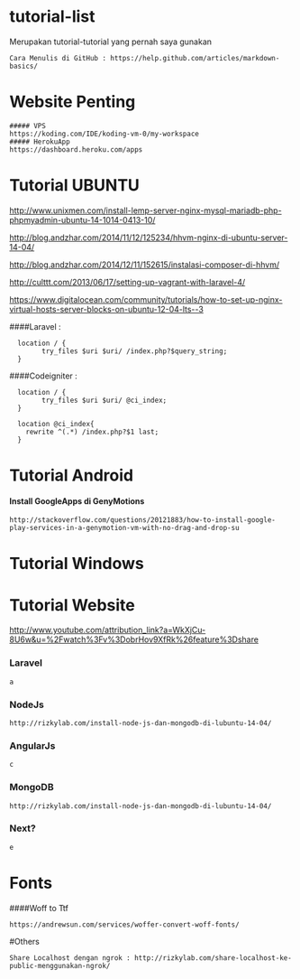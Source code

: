 # tutorial-list
Merupakan tutorial-tutorial yang pernah saya gunakan

```
Cara Menulis di GitHub : https://help.github.com/articles/markdown-basics/
```

# Website Penting
```
##### VPS
https://koding.com/IDE/koding-vm-0/my-workspace
##### HerokuApp
https://dashboard.heroku.com/apps
```

# Tutorial UBUNTU

http://www.unixmen.com/install-lemp-server-nginx-mysql-mariadb-php-phpmyadmin-ubuntu-14-1014-0413-10/

http://blog.andzhar.com/2014/11/12/125234/hhvm-nginx-di-ubuntu-server-14-04/

http://blog.andzhar.com/2014/12/11/152615/instalasi-composer-di-hhvm/

http://culttt.com/2013/06/17/setting-up-vagrant-with-laravel-4/

https://www.digitalocean.com/community/tutorials/how-to-set-up-nginx-virtual-hosts-server-blocks-on-ubuntu-12-04-lts--3

####Laravel :
```
  location / {
        try_files $uri $uri/ /index.php?$query_string;
  }
```

####Codeigniter :
```
  location / {
        try_files $uri $uri/ @ci_index;
  }
  
  location @ci_index{
	rewrite ^(.*) /index.php?$1 last;
  }
```

# Tutorial Android
#### Install GoogleApps di GenyMotions
```
http://stackoverflow.com/questions/20121883/how-to-install-google-play-services-in-a-genymotion-vm-with-no-drag-and-drop-su
```

# Tutorial Windows

# Tutorial Website
http://www.youtube.com/attribution_link?a=WkXjCu-8U6w&u=%2Fwatch%3Fv%3DobrHov9XfRk%26feature%3Dshare
### Laravel
```
a
```
### NodeJs
```
http://rizkylab.com/install-node-js-dan-mongodb-di-lubuntu-14-04/
```
### AngularJs
```
c
```
### MongoDB
```
http://rizkylab.com/install-node-js-dan-mongodb-di-lubuntu-14-04/
```
### Next? 
```
e
```
# Fonts
####Woff to Ttf
```
https://andrewsun.com/services/woffer-convert-woff-fonts/
```

#Others
```
Share Localhost dengan ngrok : http://rizkylab.com/share-localhost-ke-public-menggunakan-ngrok/
```
